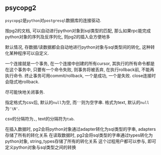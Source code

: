 ## psycopg2

`psycopg2`是`python`对`postgresql`数据库的连接驱动.

按pg2的文档, 可以自动进行python对象到sql类型的匹配, 那么如果rpc能完成python对象的序列及反序列化, 则pg2的插入会方便地多

默认情况, 存数据/读数据都会自动地进行python对象与sql类型间的转化, 这种转化某种程序可以自定义.

一个连接就是一个事务, 在一个连接中创建的所有cursor, 其执行的所有命令都是在这个事务中, 只要有一个命令失败, 则事务将被丢弃, 在执行rollback前, 不能再执行命令. 终止事务可用commit/rollback, 一个是成功, 一个是失败. close连接时会隐式地rollback.

尽可能快地关闭事务.

指定格式为csv后, 默认的`null`为空, 而`''`则为空字串. 格式为text, 默认的`null`为`'\N'`. 

csv的分隔符为`,`, text的分隔符为`tab`.

在插入数据时, pg2会将python对象通过adapter转化为sql类型的字串, adapters存储了所有的转化关系
在读取数据时, pg2会将sql类型的字串通过types转化为python对象, string_types存储了所有的转化关系
这个过程用户都可以参与, 即可定义python对象与sql类型之间的转换

